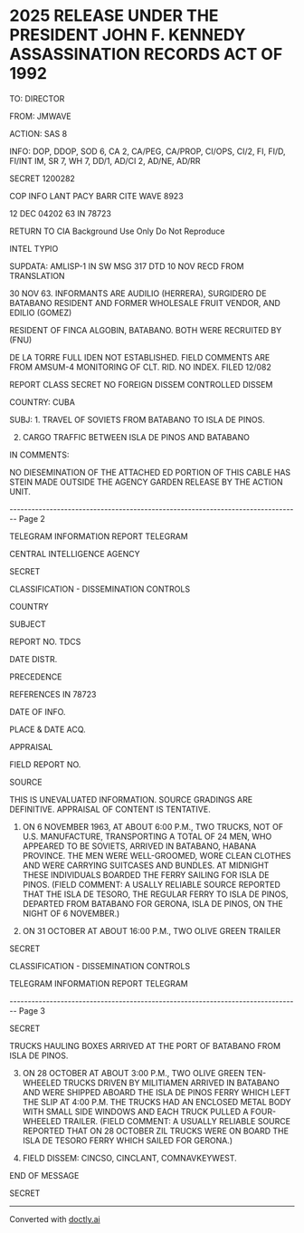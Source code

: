 # 2025 RELEASE UNDER THE PRESIDENT JOHN F. KENNEDY ASSASSINATION RECORDS ACT OF 1992

TO: DIRECTOR

FROM: JMWAVE

ACTION: SAS 8

INFO: DOP, DDOP, SOD 6, CA 2, CA/PEG, CA/PROP, CI/OPS, CI/2, FI, FI/D, FI/INT IM, SR 7, WH 7, DD/1, AD/CI 2, AD/NE, AD/RR

SECRET 1200282

COP INFO LANT PACY BARR CITE WAVE 8923

12 DEC 04202 63 IN 78723

RETURN TO CIA
Background Use Only
Do Not Reproduce

INTEL TYPIO

SUPDATA: AMLISP-1 IN SW MSG 317 DTD 10 NOV RECD FROM TRANSLATION

30 NOV 63. INFORMANTS ARE AUDILIO (HERRERA), SURGIDERO DE BATABANO
RESIDENT AND FORMER WHOLESALE FRUIT VENDOR, AND EDILIO (GOMEZ)

RESIDENT OF FINCA ALGOBIN, BATABANO. BOTH WERE RECRUITED BY (FNU)

DE LA TORRE FULL IDEN NOT ESTABLISHED. FIELD COMMENTS ARE FROM AMSUM-4 MONITORING OF CLT. RID. NO INDEX. FILED 12/082

REPORT CLASS SECRET NO FOREIGN DISSEM CONTROLLED DISSEM

COUNTRY: CUBA

SUBJ: 1. TRAVEL OF SOVIETS FROM BATABANO TO ISLA DE PINOS.

2. CARGO TRAFFIC BETWEEN ISLA DE PINOS AND BATABANO

IN COMMENTS:

NO DIESEMINATION OF THE ATTACHED
ED PORTION OF THIS CABLE HAS STEIN
MADE OUTSIDE THE AGENCY GARDEN
RELEASE BY THE ACTION UNIT.


-------------------------------------------------------------------------------- Page 2

TELEGRAM INFORMATION REPORT TELEGRAM

CENTRAL INTELLIGENCE AGENCY

SECRET

CLASSIFICATION - DISSEMINATION CONTROLS

COUNTRY

SUBJECT

REPORT NO. TDCS

DATE DISTR.

PRECEDENCE

REFERENCES IN 78723

DATE OF INFO.

PLACE &
DATE ACQ.

APPRAISAL

FIELD REPORT NO.

SOURCE

THIS IS UNEVALUATED INFORMATION. SOURCE GRADINGS ARE DEFINITIVE. APPRAISAL OF CONTENT IS TENTATIVE.

1. ON 6 NOVEMBER 1963, AT ABOUT 6:00 P.M., TWO TRUCKS, NOT OF U.S. MANUFACTURE, TRANSPORTING A TOTAL OF 24 MEN, WHO APPEARED TO BE SOVIETS, ARRIVED IN BATABANO, HABANA PROVINCE. THE MEN WERE WELL-GROOMED, WORE CLEAN CLOTHES AND WERE CARRYING SUITCASES AND BUNDLES. AT MIDNIGHT THESE INDIVIDUALS BOARDED THE FERRY SAILING FOR ISLA DE PINOS. (FIELD COMMENT: A USALLY RELIABLE SOURCE REPORTED THAT THE ISLA DE TESORO, THE REGULAR FERRY TO ISLA DE PINOS, DEPARTED FROM BATABANO FOR GERONA, ISLA DE PINOS, ON THE NIGHT OF 6 NOVEMBER.)

2. ON 31 OCTOBER AT ABOUT 16:00 P.M., TWO OLIVE GREEN TRAILER

SECRET

CLASSIFICATION - DISSEMINATION CONTROLS

TELEGRAM INFORMATION REPORT TELEGRAM


-------------------------------------------------------------------------------- Page 3

SECRET

TRUCKS HAULING BOXES ARRIVED AT THE PORT OF BATABANO FROM ISLA DE PINOS.

3. ON 28 OCTOBER AT ABOUT 3:00 P.M., TWO OLIVE GREEN TEN-WHEELED TRUCKS DRIVEN BY MILITIAMEN ARRIVED IN BATABANO AND WERE SHIPPED ABOARD THE ISLA DE PINOS FERRY WHICH LEFT THE SLIP AT 4:00 P.M. THE TRUCKS HAD AN ENCLOSED METAL BODY WITH SMALL SIDE WINDOWS AND EACH TRUCK PULLED A FOUR-WHEELED TRAILER. (FIELD COMMENT: A USUALLY RELIABLE SOURCE REPORTED THAT ON 28 OCTOBER ZIL TRUCKS WERE ON BOARD THE ISLA DE TESORO FERRY WHICH SAILED FOR GERONA.)

4. FIELD DISSEM: CINCSO, CINCLANT, COMNAVKEYWEST.

END OF MESSAGE

SECRET


---
Converted with [doctly.ai](https://doctly.ai)